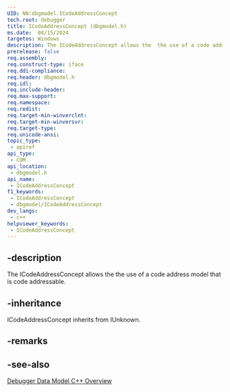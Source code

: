 ```yaml
---
UID: NN:dbgmodel.ICodeAddressConcept
tech.root: debugger
title: ICodeAddressConcept (dbgmodel.h)
ms.date:  08/15/2024
targetos: Windows
description: The ICodeAddressConcept allows the  the use of a code address model that is code addressable. (dbgmodel.h)
prerelease: false
req.assembly: 
req.construct-type: iface
req.ddi-compliance: 
req.header: dbgmodel.h
req.idl: 
req.include-header: 
req.max-support: 
req.namespace: 
req.redist: 
req.target-min-winverclnt: 
req.target-min-winversvr: 
req.target-type: 
req.unicode-ansi: 
topic_type:
 - apiref
api_type:
 - COM
api_location:
 - dbgmodel.h
api_name:
 - ICodeAddressConcept
f1_keywords:
 - ICodeAddressConcept
 - dbgmodel/ICodeAddressConcept
dev_langs:
 - c++
helpviewer_keywords:
 - ICodeAddressConcept
---
```


## -description

The ICodeAddressConcept allows the  the use of a code address model that is code addressable.

## -inheritance

ICodeAddressConcept inherits from IUnknown.

## -remarks

## -see-also

[Debugger Data Model C++ Overview](/windows-hardware/drivers/debugger/data-model-cpp-overview)

